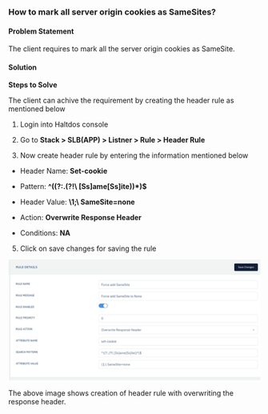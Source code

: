 ### **How to mark all server origin cookies as SameSites**?

#### **Problem Statement**

The client requires to mark all the server origin cookies as SameSite.

#### **Solution**

**Steps to Solve**

The client can achive the requirement by creating the header rule as mentioned below

1. Login into Haltdos console

2. Go to **Stack > SLB(APP) > Listner > Rule > Header Rule**

3. Now create header rule by entering the information mentioned below

 - Header Name: **Set-cookie**

 - Pattern: **^((?:.(?!\ [Ss]ame[Ss]ite))*)$**

 - Header Value: **\1;\ SameSite=none**

 - Action: **Overwrite Response Header**

 - Conditions: **NA**

5. Click on save changes for saving the rule 

![header](/img/adc/v6/kb/adc4.1.png)

The above image shows creation of header rule with overwriting the response header.

